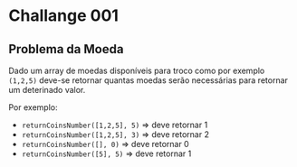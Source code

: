 # Challange 001

## Problema da Moeda

Dado um array de moedas disponíveis para troco como por exemplo `(1,2,5)` deve-se retornar quantas moedas serão necessárias para retornar um deterinado valor.

Por exemplo:

- `returnCoinsNumber([1,2,5], 5)` => deve retornar 1
- `returnCoinsNumber([1,2,5], 3)` => deve retornar 2
- `returnCoinsNumber([], 0)` => deve retornar 0
- `returnCoinsNumber([5], 5)` => deve retornar 1
